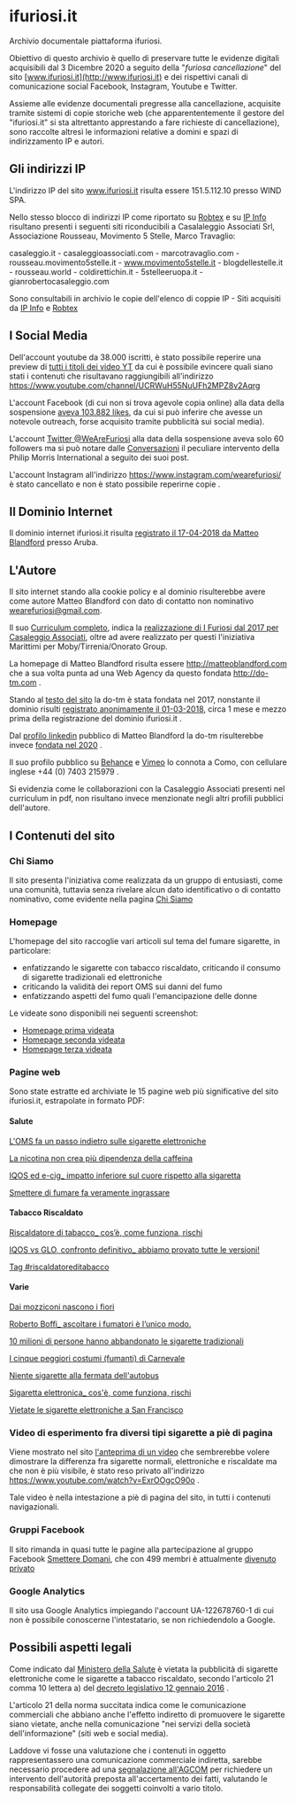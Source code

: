 # ifuriosi.it
Archivio documentale piattaforma ifuriosi.

Obiettivo di questo archivio è quello di preservare tutte le evidenze digitali acquisibili dal 3 Dicembre 2020 a seguito della "*furiosa cancellazione*" del sito [www.ifuriosi.it](http://www.ifuriosi.it) e dei rispettivi canali di comunicazione social Facebook, Instagram, Youtube e Twitter.

Assieme alle evidenze documentali pregresse alla cancellazione, acquisite tramite sistemi di copie storiche web (che apparententemente il gestore del "ifuriosi.it" si sta altrettanto apprestando a fare richieste di cancellazione), sono raccolte altresì le informazioni relative a domini e spazi di indirizzamento IP e autori.

## Gli indirizzi IP

L'indirizzo IP del sito www.ifuriosi.it risulta essere 151.5.112.10 presso WIND SPA.

Nello stesso blocco di indirizzi IP come riportato su [Robtex](https://www.robtex.com/cidr/151.5.0.0-16) e su [IP Info](https://ipinfo.io/AS1267/151.5.0.0/16-151.5.42.0/23) risultano presenti i seguenti siti riconducibili a Casalaleggio Associati Srl, Associazione Rousseau, Movimento 5 Stelle, Marco Travaglio:

casaleggio.it - casaleggioassociati.com - marcotravaglio.com - rousseau.movimento5stelle.it - www.movimento5stelle.it - blogdellestelle.it - rousseau.world - coldirettichin.it - 5stelleeruopa.it - gianrobertocasaleggio.com 

Sono consultabili in archivio le copie dell'elenco di coppie IP - Siti acquisiti da [IP Info](https://raw.githubusercontent.com/fpietrosanti/ifuriosi/main/netblocks-2.png) e [Robtex](https://raw.githubusercontent.com/fpietrosanti/ifuriosi/main/netblocks-1.png)

## I Social Media

Dell'account youtube da 38.000 iscritti, è stato possibile reperire una preview di [tutti i titoli dei video YT](https://github.com/fpietrosanti/ifuriosi/blob/main/youtube-homepage.pdf) da cui è possibile evincere quali siano stati i contenuti che risultavano raggiungibili all'indirizzo https://www.youtube.com/channel/UCRWuH55NuUFh2MPZ8v2Aqrg

L'account Facebook (di cui non si trova agevole copia online) alla data della sospensione [aveva 103.882 likes](https://raw.githubusercontent.com/fpietrosanti/ifuriosi/main/facebook-homepage-da-google-cache.png), da cui si può inferire che avesse un notevole outreach, forse acquisito tramite pubblicità sui social media).

L'account [Twitter @WeAreFuriosi](https://raw.githubusercontent.com/fpietrosanti/ifuriosi/main/twitter-furiosi-home.jpg) alla data della sospensione aveva solo 60 followers ma si può notare dalle [Conversazioni](https://raw.githubusercontent.com/fpietrosanti/ifuriosi/main/twitter-furiosi-conversazioni.jpg) il peculiare intervento della Philip Morris International a seguito dei suoi post.

L'account Instagram all'indirizzo https://www.instagram.com/wearefuriosi/ è stato cancellato e non è stato possibile reperirne copie .


## Il Dominio Internet

Il dominio internet ifuriosi.it risulta [registrato il 17-04-2018 da Matteo Blandford](https://raw.githubusercontent.com/fpietrosanti/ifuriosi/main/dominio_ifuriosi.it.png) presso Aruba.

## L'Autore

Il sito internet stando alla cookie policy e al dominio risulterebbe avere come autore Matteo Blandford con dato di contatto non nominativo wearefuriosi@gmail.com.

Il suo [Curriculum completo](https://trasparenza.polimi.it/sites/default/files/ugov_files/468807_Matteo%20Blandford%20CV_2018_Poli.pdf), indica la [realizzazione di I Furiosi dal 2017 per Casaleggio Associati](https://raw.githubusercontent.com/fpietrosanti/ifuriosi/main/matteo-blandford-per-casaleggio.png), oltre ad avere realizzato per questi l'iniziativa Marittimi per Moby/Tirrenia/Onorato Group.

La homepage di Matteo Blandford risulta essere http://matteoblandford.com che a sua volta punta ad una Web Agency da questo fondata http://do-tm.com .

Stando al [testo del sito](https://raw.githubusercontent.com/fpietrosanti/ifuriosi/main/do-tm-homepage.png) la do-tm è stata fondata nel 2017, nonstante il dominio risulti [registrato anonimamente il 01-03-2018](https://raw.githubusercontent.com/fpietrosanti/ifuriosi/main/do-tm-domain.png), circa 1 mese e mezzo prima della registrazione del dominio ifuriosi.it .

Dal [profilo linkedin](https://it.linkedin.com/in/matteo-blandford-78244340) pubblico di Matteo Blandford la do-tm risulterebbe invece [fondata nel 2020](https://raw.githubusercontent.com/fpietrosanti/ifuriosi/main/matteo-blandford-linkedin-profile.png) .

Il suo profilo pubblico su [Behance](https://www.behance.net/matteoblandford/resume) e [Vimeo](https://vimeo.com/matteoblandford) lo connota a Como, con cellulare inglese +44 (0) 7403 215979 .

Si evidenzia come le collaborazioni con la Casaleggio Associati presenti nel curriculum in pdf, non risultano invece menzionate negli altri profili pubblici dell'autore.


## I Contenuti del sito

### Chi Siamo

Il sito presenta l'iniziativa come realizzata da un gruppo di entusiasti, come una comunità, tuttavia senza rivelare alcun dato identificativo o di contatto nominativo, come evidente nella pagina [Chi Siamo](https://github.com/fpietrosanti/ifuriosi/blob/main/pagina-Chi%20siamo%20%E2%80%94%20I%20Furiosi%20-%20cc.bingj.com.pdf)

### Homepage

L'homepage del sito raccoglie vari articoli sul tema del fumare sigarette, in particolare:
- enfatizzando le sigarette con tabacco riscaldato, criticando il consumo di sigarette tradizionali ed elettroniche
- criticando la validità dei report OMS sui danni del fumo
- enfatizzando aspetti del fumo quali l'emancipazione delle donne

Le videate sono disponibili nei seguenti screenshot:
- [Homepage prima videata](https://github.com/fpietrosanti/ifuriosi/blob/main/sito-homepage-1.png)
- [Homepage seconda videata](https://github.com/fpietrosanti/ifuriosi/blob/main/sito-homepage-2.png)
- [Homepage terza videata](https://github.com/fpietrosanti/ifuriosi/blob/main/sito-homepage-3.png)

### Pagine web

Sono state estratte ed archiviate le 15 pagine web più significative del sito ifuriosi.it, estrapolate in formato PDF:

#### Salute
[L'OMS fa un passo indietro sulle sigarette elettroniche](https://github.com/fpietrosanti/ifuriosi/blob/main/pagina-L'OMS%20fa%20un%20passo%20indietro%20sulle%20sigarette%20elettroniche%20%E2%80%94%20I%20Furiosi_%20-%20cc.bingj.com.pdf)

[La nicotina non crea più dipendenza della caffeina](https://github.com/fpietrosanti/ifuriosi/blob/main/pagina-La%20nicotina%20non%20crea%20piu%CC%80%20dipendenza%20della%20caffeina%20%E2%80%94%20I%20Furiosi%20-%20cc.bingj.com.pdf)

[IQOS ed e-cig_ impatto inferiore sul cuore rispetto alla sigaretta](https://github.com/fpietrosanti/ifuriosi/blob/main/pagina-Carnevale_%20_Iqos%20ed%20e-cig_%20impatto%20inferiore%20sul%20cuore%20rispetto%20alla%20_%20-%20cc.bingj.com.pdf)

[Smettere di fumare fa veramente ingrassare](https://github.com/fpietrosanti/ifuriosi/blob/main/pagina-Smettere%20di%20fumare%20fa%20veramente%20ingrassare_%20%E2%80%94%20I%20Furiosi%20-%20cc.bingj.com.pdf)

#### Tabacco Riscaldato
[Riscaldatore di tabacco_ cos’è, come funziona, rischi](https://github.com/fpietrosanti/ifuriosi/blob/main/pagina-Riscaldatore%20di%20tabacco_%20cos%E2%80%99e%CC%80%2C%20come%20funziona%2C%20rischi%20%E2%80%94%20I%20Furiosi_%20-%20cc.bingj.com.pdf)

[IQOS vs GLO, confronto definitivo_ abbiamo provato tutte le versioni!](https://github.com/fpietrosanti/ifuriosi/blob/main/pagina-IQOS%20vs%20GLO%2C%20confronto%20definitivo_%20abbiamo%20provato%20tutte%20le%20versioni!_%20-%20yandexwebcache.net.pdf)

[Tag #riscaldatoreditabacco](https://github.com/fpietrosanti/ifuriosi/blob/main/pagina-%23riscaldatoreditabacco%20Archivi%20%E2%80%94%20I%20Furiosi%20-%20cc.bingj.com.pdf)

#### Varie
[Dai mozziconi nascono i fiori](https://github.com/fpietrosanti/ifuriosi/blob/main/pagina-Dai%20mozziconi%20nascono%20i%20fior_%20la%20scommessa%20di%20un%20gruppo%20di%20ricercator_%20-%20cc.bingj.com.pdf)

[Roberto Boffi_ ascoltare i fumatori è l’unico modo.](https://github.com/fpietrosanti/ifuriosi/blob/main/pagina-%20Roberto%20Boffi_%20ascoltare%20i%20fumatori%20e%CC%80%20l%E2%80%99unico%20modo.%20L%E2%80%99ho%20giurato%20ad%20I_%20-%20cc.bingj.com.pdf)

[10 milioni di persone hanno abbandonato le sigarette tradizionali](https://github.com/fpietrosanti/ifuriosi/blob/main/pagina-10%20milioni%20di%20persone%20hanno%20abbandonato%20le%20sigarette%20tradizionali%20%E2%80%94%20I_%20-%20cc.bingj.com.pdf)

[I cinque peggiori costumi (fumanti) di Carnevale](https://github.com/fpietrosanti/ifuriosi/blob/main/pagina-I%20cinque%20peggiori%20costumi%20(fumanti)%20di%20Carnevale%20%E2%80%94%20I%20Furiosi_%20-%20yandexwebcache.net.pdf)

[Niente sigarette alla fermata dell'autobus](https://github.com/fpietrosanti/ifuriosi/blob/main/pagina-Niente%20sigarette%20alla%20fermata%20dell'autobus__%20il%20fumo%20inquina%20l'aria._%20-%20cc.bingj.com.pdf)

[Sigaretta elettronica_ cos'è, come funziona, rischi](https://github.com/fpietrosanti/ifuriosi/blob/main/pagina-Sigaretta%20elettronica_%20cos'e%CC%80%2C%20come%20funziona%2C%20rischi%20%E2%80%94%20I%20Furiosi_%20-%20cc.bingj.com.pdf)

[Vietate le sigarette elettroniche a San Francisco](https://github.com/fpietrosanti/ifuriosi/blob/main/pagina-Vietate%20le%20sigarette%20elettroniche%20a%20San%20Francisco%20%E2%80%94%20I%20Furiosi%20-%20cc.bingj.com.pdf)


### Video di esperimento fra diversi tipi sigarette a piè di pagina

Viene mostrato nel sito [l'anteprima di un video](https://raw.githubusercontent.com/fpietrosanti/ifuriosi/blob/main/sito-video-esperimento-sigarette.png) che sembrerebbe volere dimostrare la differenza fra sigarette normali, elettroniche e riscaldate ma che  non è più visibile, è stato reso privato all'indirizzo https://www.youtube.com/watch?v=ExrOOgcO90o .

Tale video è nella intestazione a piè di pagina del sito, in tutti i contenuti navigazionali.


### Gruppi Facebook

Il sito rimanda in quasi tutte le pagine alla partecipazione al gruppo Facebook [Smettere Domani](https://raw.githubusercontent.com/fpietrosanti/ifuriosi/blob/main/facebook-smettere-domani.png), che con 499 membri è attualmente [divenuto privato](https://www.facebook.com/groups/smetteredomani/)

### Google Analytics

Il sito usa Google Analytics impiegando l'account UA-122678760-1 di cui non è possibile conoscerne l'intestatario, se non richiedendolo a Google.

## Possibili aspetti legali

Come indicato dal [Ministero della Salute](https://www.consumatori.it/comunicati-stampa/salute-ministero-vale-divieto-pubblicita-iquos/) è vietata la pubblicità di sigarette elettroniche come le sigarette a tabacco riscaldato, secondo l'articolo 21 comma 10 lettera a) del [decreto legislativo 12 gennaio 2016](https://www.tobaccocontrollaws.org/files/live/Italy/Italy%20-%20Legislative%20Decree%20No.%206%20of%20Jan.%2012%2C%202016%20-%20national.pdf) .

L'articolo 21 della norma succitata indica come le comunicazione commerciali che abbiano anche l'effetto indiretto di promuovere le sigarette siano vietate, anche nella comunicazione "nei servizi della società dell'informazione" (siti web e social media).

Laddove vi fosse una valutazione che i contenuti in oggetto rappresentassero una comunicazione commerciale indiretta, sarebbe necessario procedere ad una [segnalazione all'AGCOM](https://www.agcm.it/servizi/segnala-on-line) per richiedere un intervento dell'autorità preposta all'accertamento dei fatti, valutando le responsabilità collegate dei soggetti coinvolti a vario titolo.
